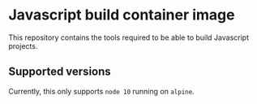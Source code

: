 # Javascript build container image

This repository contains the tools required to be able to build Javascript projects.

## Supported versions

Currently, this only supports `node 10` running on `alpine`.
